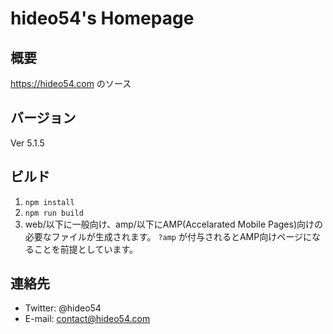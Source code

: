 # hideo54's Homepage

## 概要

https://hideo54.com のソース

## バージョン

Ver 5.1.5

## ビルド

1. `npm install`
2. `npm run build`
3. web/以下に一般向け、amp/以下にAMP(Accelarated Mobile Pages)向けの必要なファイルが生成されます。 `?amp` が付与されるとAMP向けページになることを前提としています。

## 連絡先

* Twitter: @hideo54
* E-mail: contact@hideo54.com
